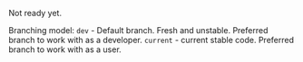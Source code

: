 Not ready yet.

Branching model:
`dev` - Default branch. Fresh and unstable. Preferred branch to work with as a developer. 
`current` - current stable code. Preferred branch to work with as a user. 
